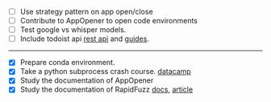 * [ ] Use strategy pattern on app open/close
* [ ] Contribute to AppOpener to open code environments
* [ ] Test google vs whisper models.
* [ ] Include todoist api [rest api](https://developer.todoist.com/rest/v2/?python#deleting-a-project) and [guides](https://developer.todoist.com/guides/).
<!-- * [ ] -->
----
* [x] Prepare conda environment.
* [x] Take a python subprocess crash course. [datacamp](https://www.datacamp.com/tutorial/python-subprocess)
* [x] Study the documentation of AppOpener
* [x] Study the documentation of RapidFuzz [docs](https://rapidfuzz.github.io/RapidFuzz/Usage/distance/index.html), [article](https://shahparthvi22.medium.com/all-about-rapidfuzz-string-similarity-and-matching-cd26fdc963d8)

